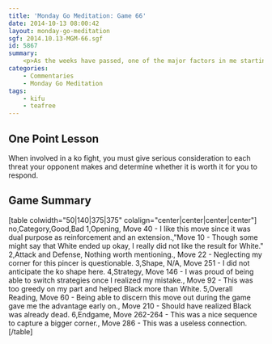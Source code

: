```yaml
---
title: 'Monday Go Meditation: Game 66'
date: 2014-10-13 08:00:42
layout: monday-go-meditation
sgf: 2014.10.13-MGM-66.sgf
id: 5867
summary:
	<p>As the weeks have passed, one of the major factors in me starting to play go again has been the numerous friends who have been kind enough to take time out of their day and ask me to play. Just like last week’s MGM, this week’s MGM features teafree. It’s an exciting one that is chocked full of ko battles and exciting exchanges. I hope that it keeps you on the edge of your seat as we navigate through the treacherous waters of this kifu! Enjoy!</p>
categories:
	- Commentaries
	- Monday Go Meditation
tags:
	- kifu
	- teafree
---
```


## One Point Lesson

When involved in a ko fight, you must give serious consideration to each threat your opponent makes and determine whether it is worth it for you to respond.

## Game Summary

[table colwidth="50|140|375|375" colalign="center|center|center|center"]
no,Category,Good,Bad
1,Opening, Move 40 - I like this move since it was dual purpose as reinforcement and an extension.,"Move 10 - Though some might say that White ended up okay, I really did not like the result for White."
2,Attack and Defense, Nothing worth mentioning., Move 22 - Neglecting my corner for this pincer is questionable.
3,Shape, N/A, Move 251 - I did not anticipate the ko shape here.
4,Strategy, Move 146 - I was proud of being able to switch strategies once I realized my mistake., Move 92 - This was too greedy on my part and helped Black more than White.
5,Overall Reading, Move 60 - Being able to discern this move out during the game gave me the advantage early on., Move 210 - Should have realized Black was already dead.
6,Endgame, Move 262-264 - This was a nice sequence to capture a bigger corner., Move 286 - This was a useless connection.
[/table]